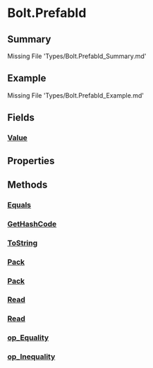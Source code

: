 # Bolt.PrefabId
## Summary
Missing File 'Types/Bolt.PrefabId_Summary.md'
## Example
Missing File 'Types/Bolt.PrefabId_Example.md'
## Fields
### [Value](Types/Bolt.PrefabId/F/Value.md)
## Properties
## Methods
### [Equals](Types/Bolt.PrefabId/M/Equals.md)
### [GetHashCode](Types/Bolt.PrefabId/M/GetHashCode.md)
### [ToString](Types/Bolt.PrefabId/M/ToString.md)
### [Pack](Types/Bolt.PrefabId/M/Pack.md)
### [Pack](Types/Bolt.PrefabId/M/Pack.md)
### [Read](Types/Bolt.PrefabId/M/Read.md)
### [Read](Types/Bolt.PrefabId/M/Read.md)
### [op_Equality](Types/Bolt.PrefabId/M/op_Equality.md)
### [op_Inequality](Types/Bolt.PrefabId/M/op_Inequality.md)

